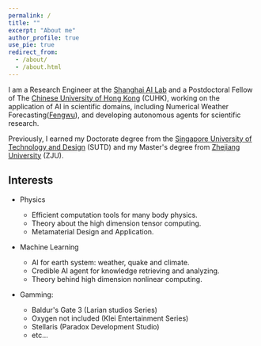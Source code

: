 ```yaml
---
permalink: /
title: ""
excerpt: "About me"
author_profile: true
use_pie: true
redirect_from: 
  - /about/
  - /about.html
---
```

I am a Research Engineer at the [Shanghai AI Lab](https://www.shlab.org.cn/) and a Postdoctoral Fellow of The [Chinese University of Hong Kong](https://www.cuhk.edu.hk/english/index.html) (CUHK), working on the application of AI in scientific domains, including Numerical Weather Forecasting([Fengwu](https://arxiv.org/abs/2304.02948)), and developing autonomous agents for scientific research.

Previously, I earned my Doctorate degree from the [Singapore University of Technology and Design](https://www.sutd.edu.sg/) (SUTD)  and my Master's degree from [Zhejiang University](https://www.zju.edu.cn/) (ZJU).

## Interests

- Physics
  - Efficient computation tools for many body physics.
  - Theory about the high dimension tensor computing.
  - Metamaterial Design and Application.


- Machine Learning
  - AI for earth system: weather, quake and climate.
  - Credible AI agent for knowledge retrieving and analyzing. 
  - Theory behind high dimension nonlinear computing.

- Gamming:
  - Baldur's Gate 3 (Larian studios Series)
  - Oxygen not included (Klei Entertainment Series)
  - Stellaris (Paradox Development Studio)
  - etc...